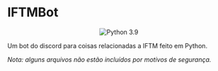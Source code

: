 # IFTMBot
<p align="center">
    <img src="https://img.shields.io/badge/Python-3.9-blue.svg" alt="Python 3.9"/>
</p>

Um bot do discord para coisas relacionadas a IFTM feito em Python.

*Nota: alguns arquivos não estão incluídos por motivos de segurança.*
